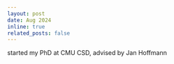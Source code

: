 ```yaml
---
layout: post
date: Aug 2024
inline: true
related_posts: false
---
```


started my PhD at CMU CSD, advised by Jan Hoffmann
